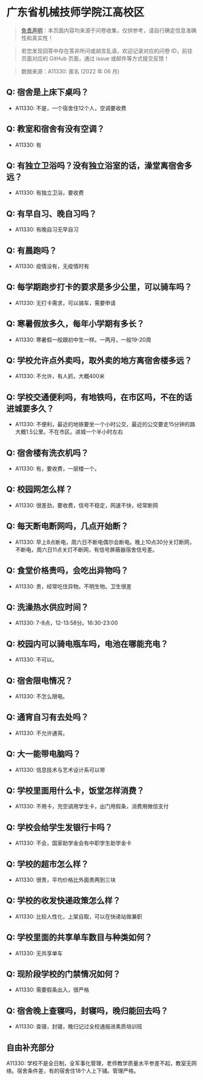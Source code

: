 # 广东省机械技师学院江高校区

> [免责声明](https://colleges.chat/#_3)：本页面内容均来源于问卷收集，仅供参考，请自行确定信息准确性和真实性！

> 若您发现回答中存在答非所问或胡言乱语，欢迎记录对应的问卷 ID，前往页面对应的 GitHub 页面，通过 issue 或邮件等方式提交反馈！

> 数据来源：A11330: 匿名 (2022 年 06 月)

## Q: 宿舍是上床下桌吗？

- A11330: 不是，一个宿舍住12个人，空调要收费

## Q: 教室和宿舍有没有空调？

- A11330: 有

## Q: 有独立卫浴吗？没有独立浴室的话，澡堂离宿舍多远？

- A11330: 有独立卫浴，要收费

## Q: 有早自习、晚自习吗？

- A11330: 有晚自习无早自习

## Q: 有晨跑吗？

- A11330: 疫情没有，无疫情时有

## Q: 每学期跑步打卡的要求是多少公里，可以骑车吗？

- A11330: 无打卡需求，可以骑车，需要申请

## Q: 寒暑假放多久，每年小学期有多长？

- A11330: 寒暑假一般跟初中生一样。一两月，一般19-20周

## Q: 学校允许点外卖吗，取外卖的地方离宿舍楼多远？

- A11330: 不允许，有人抓，大概400米

## Q: 学校交通便利吗，有地铁吗，在市区吗，不在的话进城要多久？

- A11330: 不便利，最近的地铁要坐一个小时公交，最近的公交要走15分钟的路大概1.5公里。不在市区。进城一个半小时左右

## Q: 宿舍楼有洗衣机吗？

- A11330: 有，要收费，一层楼一个。

## Q: 校园网怎么样？

- A11330: 很差劲，要收费，信号不稳定，网速不快，经常断网

## Q: 每天断电断网吗，几点开始断？

- A11330: 早上8点断电，周六日不断电偶尔会断电。晚上10点30分关灯断网，不断电，周六日11点关灯不断网，有信号屏蔽器宿舍信号差。

## Q: 食堂价格贵吗，会吃出异物吗？

- A11330: 贵，经常吃住异物。不明生物。卫生很差

## Q: 洗澡热水供应时间？

- A11330: 7-8点，12-13:58分。16:30-23:00

## Q: 校园内可以骑电瓶车吗，电池在哪能充电？

- A11330: 不可以。

## Q: 宿舍限电情况？

- A11330: 不怎么限电。

## Q: 通宵自习有去处吗？

- A11330: 不允许通宵。

## Q: 大一能带电脑吗？

- A11330: 信息技术与艺术设计系可以带

## Q: 学校里面用什么卡，饭堂怎样消费？

- A11330: 不用卡，充空调用学生卡，出门用假条，消费用微信支付

## Q: 学校会给学生发银行卡吗？

- A11330: 不会，国家助学金会有中职学生助学金卡

## Q: 学校的超市怎么样？

- A11330: 很贵，平均价格比外面贵两到三块

## Q: 学校的收发快递政策怎么样？

- A11330: 比较人性化，上架自取，可以在快递站做兼职

## Q: 学校里面的共享单车数目与种类如何？

- A11330: 无共享单车

## Q: 现阶段学校的门禁情况如何？

- A11330: 需要假条出入，很严格

## Q: 宿舍晚上查寝吗，封寝吗，晚归能回去吗？

- A11330: 查寝，封寝，晚归记过全校通报进素质培训班

## 自由补充部分

A11330: 学校不是全日制，全军事化管理，老师教学质量水平参差不起，教室无网络。宿舍条件差，有的宿舍住18个人上下铺。管理严格。